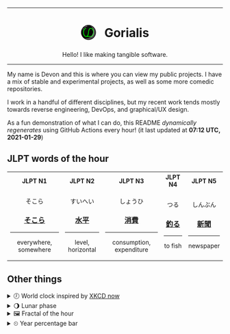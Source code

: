 ***

<h1 align="center">
<sub>
    <img src="readme/resources/avatar.png" height="36">
</sub>
&nbsp;
Gorialis
</h1>
<p align="center">
Hello! I like making tangible software.
</p>

***

My name is Devon and this is where you can view my public projects. I have a mix of stable and experimental projects, as well as some more comedic repositories.

I work in a handful of different disciplines, but my recent work tends mostly towards reverse engineering, DevOps, and graphical/UX design.

As a fun demonstration of what I can do, this README *dynamically regenerates* using GitHub Actions every hour! (it last updated at **07:12 UTC, 2021-01-29**)

<h2>JLPT words of the hour</h2>
<table>
    <tr>
        <th>JLPT N1</th>
        <th>JLPT N2</th>
        <th>JLPT N3</th>
        <th>JLPT N4</th>
        <th>JLPT N5</th>
    </tr>
    <tr>
        <td>
            <p align="center">そこら</p>
            <h3 align="center"><b><a href="https://jisho.org/search/%E3%81%9D%E3%81%93%E3%82%89">そこら</a></b></h3>
            <hr>
            <p align="center">everywhere,<wbr> somewhere</p>
        </td>
        <td>
            <p align="center">すいへい</p>
            <h3 align="center"><b><a href="https://jisho.org/search/%E6%B0%B4%E5%B9%B3">水平</a></b></h3>
            <hr>
            <p align="center">level,<wbr> horizontal</p>
        </td>
        <td>
            <p align="center">しょうひ</p>
            <h3 align="center"><b><a href="https://jisho.org/search/%E6%B6%88%E8%B2%BB">消費</a></b></h3>
            <hr>
            <p align="center">consumption,<wbr> expenditure</p>
        </td>
        <td>
            <p align="center">つる</p>
            <h3 align="center"><b><a href="https://jisho.org/search/%E9%87%A3%E3%82%8B">釣る</a></b></h3>
            <hr>
            <p align="center">to fish</p>
        </td>
        <td>
            <p align="center">しんぶん</p>
            <h3 align="center"><b><a href="https://jisho.org/search/%E6%96%B0%E8%81%9E">新聞</a></b></h3>
            <hr>
            <p align="center">newspaper</p>
        </td>
    </tr>
</table>

<h2>Other things</h2>
<details>
<summary>🕖  World clock inspired by <a href="https://xkcd.com/now">XKCD now</a></summary>

> <img src="generated/now.png" width="512">

</details>
<details>
<summary>🌖 Lunar phase</summary>

The moon is approximately 56.53% through its phase (Waning Gibbous).

</details>
<details>
<summary>&#x1f5bc; Fractal of the hour</summary>

> <img src="generated/fractal.png" width="512">

</details>
<details>
<summary>&#x23f2; Year percentage bar</summary>
<pre><code>2021 [█▁▁▁▁▁▁▁▁▁▁▁▁▁▁▁▁▁▁▁] 7.75%</code></pre>
</details>
